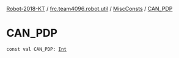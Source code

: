 [Robot-2018-KT](../../index.md) / [frc.team4096.robot.util](../index.md) / [MiscConsts](index.md) / [CAN_PDP](./-c-a-n_-p-d-p.md)

# CAN_PDP

`const val CAN_PDP: `[`Int`](https://kotlinlang.org/api/latest/jvm/stdlib/kotlin/-int/index.html)